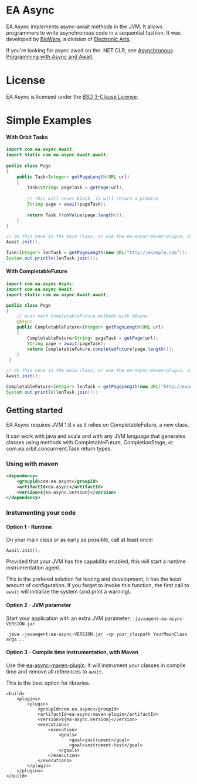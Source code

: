 EA Async
============

EA Async implements async-await methods in the JVM. It allows programmers to write asynchronous code in a sequential fashion. It was developed by [BioWare](http://www.bioware.com), a division of [Electronic Arts](http://www.ea.com).

If you're looking for async await on the .NET CLR, see [Asynchronous Programming with Async and Await](https://msdn.microsoft.com/en-us/library/hh191443.aspx).

License
=======
EA Async is licensed under the [BSD 3-Clause License](../LICENSE).

Simple Examples
=======
#### With Orbit Tasks
```java
import com.ea.async.Await;
import static com.ea.async.Await.await;
 
public class Page
{
    public Task<Integer> getPageLength(URL url)
    {
        Task<String> pageTask = getPage(url);
 
        // this will never block, it will return a promise
        String page = await(pageTask);
 
        return Task.fromValue(page.length());
    }
}

// do this once in the main class, or use the ea-async-maven-plugin, or use -javaagent:ea-async.jar
Await.init();

Task<Integer> lenTask = getPageLength(new URL("http://example.com"));
System.out.println(lenTask.join());

```
#### With CompletableFuture
```java
import com.ea.async.Async;
import com.ea.async.Await;
import static com.ea.async.Await.await;

public class Page
{
    // must mark CompletableFuture methods with @Async
    @Async
    public CompletableFuture<Integer> getPageLength(URL url)
    {
        CompletableFuture<String> pageTask = getPage(url);
        String page = await(pageTask);
        return CompletableFuture.completedFuture(page.length());
    }
 }

// do this once in the main class, or use the ea-async-maven-plugin, or use -javaagent:ea-async.jar
Await.init();

CompletableFuture<Integer> lenTask = getPageLength(new URL("http://example.com"));
System.out.println(lenTask.join());

```

Getting started
---------------

EA Async requires JVM 1.8.x as it relies on CompletableFuture, a new class.

It can work with java and scala and with any JVM language that generates classes using methods with CompletableFuture, CompletionStage, or com.ea.orbit.concurrrent.Task return types.

### Using with maven

```xml
<dependency>
    <groupId>com.ea.async</groupId>
    <artifactId>ea-async</artifactId>
    <version>${ea-async.version}</version>
</dependency>
```

### Instumenting your code

#### Option 1 - Runtime
On your main class or as early as possible, call at least once:
```
Await.init();
```
Provided that your JVM has the capability enabled, this will start a runtime instrumentation agent.

This is the prefered solution for testing and development, it has the least amount of configuration.
If you forget to invoke this function, the first call to `await` will initialize the system (and print a warning).

#### Option 2 - JVM parameter

Start your application with an extra JVM parameter: `-javaagent:ea-async-VERSION.jar`
```
 java -javaagent:ea-async-VERSION.jar -cp your_claspath YourMainClass args...
```

#### Option 3 - Compile time instrumentation, with Maven

Use the [ea-async-maven-plugin](maven-plugin). It will instrument your classes in compile time and remove all references to `await`.

This is the best option for libraries.

```
<build>
    <plugins>
        <plugin>
            <groupId>com.ea.async</groupId>
            <artifactId>ea-async-maven-plugin</artifactId>
            <version>${ea-async.version}</version>
            <executions>
                <execution>
                    <goals>
                        <goal>instrument</goal>
                        <goal>instrument-test</goal>
                    </goals>
                </execution>
            </executions>
        </plugin>
    </plugins>
</build>
```

